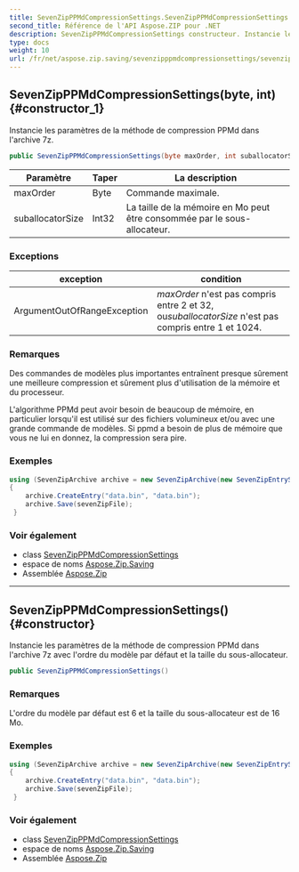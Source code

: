 ```yaml
---
title: SevenZipPPMdCompressionSettings.SevenZipPPMdCompressionSettings
second_title: Référence de l'API Aspose.ZIP pour .NET
description: SevenZipPPMdCompressionSettings constructeur. Instancie les paramètres de la méthode de compression PPMd dans larchive 7z.
type: docs
weight: 10
url: /fr/net/aspose.zip.saving/sevenzipppmdcompressionsettings/sevenzipppmdcompressionsettings/
---
```

## SevenZipPPMdCompressionSettings(byte, int) {#constructor_1}

Instancie les paramètres de la méthode de compression PPMd dans l'archive 7z.

```csharp
public SevenZipPPMdCompressionSettings(byte maxOrder, int suballocatorSize)
```

| Paramètre | Taper | La description |
| --- | --- | --- |
| maxOrder | Byte | Commande maximale. |
| suballocatorSize | Int32 | La taille de la mémoire en Mo peut être consommée par le sous-allocateur. |

### Exceptions

| exception | condition |
| --- | --- |
| ArgumentOutOfRangeException | *maxOrder* n'est pas compris entre 2 et 32, ou*suballocatorSize* n'est pas compris entre 1 et 1024. |

### Remarques

Des commandes de modèles plus importantes entraînent presque sûrement une meilleure compression et sûrement plus d'utilisation de la mémoire et du processeur.

L'algorithme PPMd peut avoir besoin de beaucoup de mémoire, en particulier lorsqu'il est utilisé sur des fichiers volumineux et/ou avec une grande commande de modèles. Si ppmd a besoin de plus de mémoire que vous ne lui en donnez, la compression sera pire.

### Exemples

```csharp
using (SevenZipArchive archive = new SevenZipArchive(new SevenZipEntrySettings(new SevenZipPPMdCompressionSettings(4, 32))))
{
    archive.CreateEntry("data.bin", "data.bin");                        
    archive.Save(sevenZipFile);
 }
```

### Voir également

* class [SevenZipPPMdCompressionSettings](../)
* espace de noms [Aspose.Zip.Saving](../../sevenzipppmdcompressionsettings/)
* Assemblée [Aspose.Zip](../../../)

---

## SevenZipPPMdCompressionSettings() {#constructor}

Instancie les paramètres de la méthode de compression PPMd dans l'archive 7z avec l'ordre du modèle par défaut et la taille du sous-allocateur.

```csharp
public SevenZipPPMdCompressionSettings()
```

### Remarques

L'ordre du modèle par défaut est 6 et la taille du sous-allocateur est de 16 Mo.

### Exemples

```csharp
using (SevenZipArchive archive = new SevenZipArchive(new SevenZipEntrySettings(new SevenZipPPMdCompressionSettings())))
{
    archive.CreateEntry("data.bin", "data.bin");                        
    archive.Save(sevenZipFile);
 }
```

### Voir également

* class [SevenZipPPMdCompressionSettings](../)
* espace de noms [Aspose.Zip.Saving](../../sevenzipppmdcompressionsettings/)
* Assemblée [Aspose.Zip](../../../)


